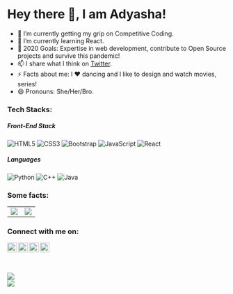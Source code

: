 # Hey there 👋, I am Adyasha!

- 🔭 I’m currently getting my grip on Competitive Coding.
- 🌱 I’m currently learning React.
- 🥅 2020 Goals: Expertise in web development, contribute to Open Source projects and survive this pandemic!
- 📫 I share what I think on [Twitter](https://twitter.com/_Adyasha8105_).
- ⚡ Facts about me: I ❤️ dancing and I like to design and watch movies, series!
- 😄 Pronouns: She/Her/Bro.

### Tech Stacks:

##### Front-End Stack
![HTML5](https://img.shields.io/badge/-HTML5-E34F26?style=flat-square&logo=html5&logoColor=white)
![CSS3](https://img.shields.io/badge/-CSS3-1572B6?style=flat-square&logo=css3)
![Bootstrap](https://img.shields.io/badge/-Bootstrap-563D7C?style=flat-square&logo=bootstrap)
![JavaScript](https://img.shields.io/badge/-JavaScript-black?style=flat-square&logo=javascript)
![React](https://img.shields.io/badge/-React-black?style=flat-square&logo=react)


##### Languages
![Python](https://img.shields.io/badge/-Python-black?style=flat-square&logo=Python)
![C++](https://img.shields.io/badge/-C++-00599C?style=flat-square&logo=c)
![Java](https://img.shields.io/badge/-java-E34A86?style=flat-square&logo=java)

### Some facts:
<table>
    <tr>
        <td rowspan=2>
            <img src="https://github-readme-stats.vercel.app/api/top-langs/?username=Adyasha8105&theme=dark" align="center"/></td>
    </tr>
    <tr>
        <td><img src="https://github-readme-stats.vercel.app/api?username=Adyasha8105&count_private=true&theme=dark&show_icons=true" align="center"/></td>
    </tr>
</table>

### Connect with me on: 
<table>
    <div align="center m-5" >
        <a href="https://twitter.com/_Adyasha8105_">
        <img align="left" alt="Adyasha | Twitter" width="22px" src="https://cdn.jsdelivr.net/npm/simple-icons@v3/icons/twitter.svg" />
        </a>
        <a href="https://www.linkedin.com/in/adyasha-mohanty-7a6254191/">
        <img align="left" alt="Adyasha's LinkdeIN" width="22px" src="https://cdn.jsdelivr.net/npm/simple-icons@v3/icons/linkedin.svg" />
        </a>
        <a href="https://www.instagram.com/adyaa_08/">
        <img align="left" alt="Adyasha's instagram" width="22px" height="22px" src="https://cdn.jsdelivr.net/npm/simple-icons@v3/icons/instagram.svg" />
        </a>
        <a href="https://medium.com/@adyashamohanty8105">
        <img align="left" alt="Adyasha"s medium" width="22px" height="22px" src="https://simpleicons.org/icons/medium.svg" />
        </a>
      </div>                                                                                                                 
</table>
<br>
                                                                                                                          
![](https://komarev.com/ghpvc/?username=Adyasha8105&color=green)                                                                                                                      
[<img src ="https://img.shields.io/badge/Email-Here-%23E4405F.svg?&style=for-the-badge&logo=&logoColor=white%22">](mailto:adyashamohanty8105@gmail.com)
